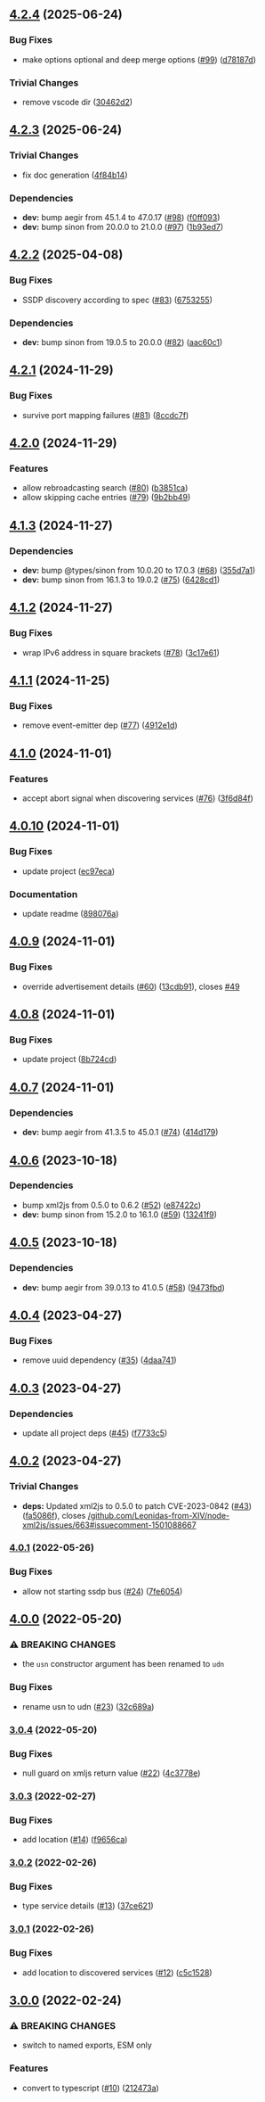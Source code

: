 ## [4.2.4](https://github.com/achingbrain/ssdp/compare/v4.2.3...v4.2.4) (2025-06-24)

### Bug Fixes

* make options optional and deep merge options ([#99](https://github.com/achingbrain/ssdp/issues/99)) ([d78187d](https://github.com/achingbrain/ssdp/commit/d78187d977672067d252fd0969031767b55ae943))

### Trivial Changes

* remove vscode dir ([30462d2](https://github.com/achingbrain/ssdp/commit/30462d21ba080febd828e587fe22bfbf61ea99c7))

## [4.2.3](https://github.com/achingbrain/ssdp/compare/v4.2.2...v4.2.3) (2025-06-24)

### Trivial Changes

* fix doc generation ([4f84b14](https://github.com/achingbrain/ssdp/commit/4f84b14eae65f6be99deaeb192739c5a3ca66fb3))

### Dependencies

* **dev:** bump aegir from 45.1.4 to 47.0.17 ([#98](https://github.com/achingbrain/ssdp/issues/98)) ([f0ff093](https://github.com/achingbrain/ssdp/commit/f0ff09351ad67b8fc4294b21d8a8db31372ed013))
* **dev:** bump sinon from 20.0.0 to 21.0.0 ([#97](https://github.com/achingbrain/ssdp/issues/97)) ([1b93ed7](https://github.com/achingbrain/ssdp/commit/1b93ed7c83c70e835f546fb4c6467ad4179bd236))

## [4.2.2](https://github.com/achingbrain/ssdp/compare/v4.2.1...v4.2.2) (2025-04-08)

### Bug Fixes

* SSDP discovery according to spec ([#83](https://github.com/achingbrain/ssdp/issues/83)) ([6753255](https://github.com/achingbrain/ssdp/commit/675325563044ab3cf64328c0161232712166245f))

### Dependencies

* **dev:** bump sinon from 19.0.5 to 20.0.0 ([#82](https://github.com/achingbrain/ssdp/issues/82)) ([aac60c1](https://github.com/achingbrain/ssdp/commit/aac60c1ed2fcade5dc2614b5ec6fa9934778c3a1))

## [4.2.1](https://github.com/achingbrain/ssdp/compare/v4.2.0...v4.2.1) (2024-11-29)

### Bug Fixes

* survive port mapping failures ([#81](https://github.com/achingbrain/ssdp/issues/81)) ([8ccdc7f](https://github.com/achingbrain/ssdp/commit/8ccdc7f91efd55e26a7b5f7295052c3a201bf0e7))

## [4.2.0](https://github.com/achingbrain/ssdp/compare/v4.1.3...v4.2.0) (2024-11-29)

### Features

* allow rebroadcasting search ([#80](https://github.com/achingbrain/ssdp/issues/80)) ([b3851ca](https://github.com/achingbrain/ssdp/commit/b3851ca76f46050da8d68020edcc8e3538399dc3))
* allow skipping cache entries ([#79](https://github.com/achingbrain/ssdp/issues/79)) ([9b2bb49](https://github.com/achingbrain/ssdp/commit/9b2bb49451c6235c587c6d01af8cae095f66e2fd))

## [4.1.3](https://github.com/achingbrain/ssdp/compare/v4.1.2...v4.1.3) (2024-11-27)

### Dependencies

* **dev:** bump @types/sinon from 10.0.20 to 17.0.3 ([#68](https://github.com/achingbrain/ssdp/issues/68)) ([355d7a1](https://github.com/achingbrain/ssdp/commit/355d7a177e905504c45d065dbd5a889a1defe320))
* **dev:** bump sinon from 16.1.3 to 19.0.2 ([#75](https://github.com/achingbrain/ssdp/issues/75)) ([6428cd1](https://github.com/achingbrain/ssdp/commit/6428cd10529847bb0d5475e57ff711b58acd9527))

## [4.1.2](https://github.com/achingbrain/ssdp/compare/v4.1.1...v4.1.2) (2024-11-27)

### Bug Fixes

* wrap IPv6 address in square brackets ([#78](https://github.com/achingbrain/ssdp/issues/78)) ([3c17e61](https://github.com/achingbrain/ssdp/commit/3c17e61e9057d2338c3408406d6e3071970edda5))

## [4.1.1](https://github.com/achingbrain/ssdp/compare/v4.1.0...v4.1.1) (2024-11-25)

### Bug Fixes

* remove event-emitter dep ([#77](https://github.com/achingbrain/ssdp/issues/77)) ([4912e1d](https://github.com/achingbrain/ssdp/commit/4912e1d729f8cf2c067e447d75b727898e003817))

## [4.1.0](https://github.com/achingbrain/ssdp/compare/v4.0.10...v4.1.0) (2024-11-01)

### Features

* accept abort signal when discovering services ([#76](https://github.com/achingbrain/ssdp/issues/76)) ([3f6d84f](https://github.com/achingbrain/ssdp/commit/3f6d84f1faab083529a43aa1b0b402c91b8d9c17))

## [4.0.10](https://github.com/achingbrain/ssdp/compare/v4.0.9...v4.0.10) (2024-11-01)

### Bug Fixes

* update project ([ec97eca](https://github.com/achingbrain/ssdp/commit/ec97eca1fa82c6efad298051fe9a1275337afcb7))

### Documentation

* update readme ([898076a](https://github.com/achingbrain/ssdp/commit/898076a76c0ad5f5c8201ba2c12ffa4c553ea918))

## [4.0.9](https://github.com/achingbrain/ssdp/compare/v4.0.8...v4.0.9) (2024-11-01)

### Bug Fixes

* override advertisement details ([#60](https://github.com/achingbrain/ssdp/issues/60)) ([13cdb91](https://github.com/achingbrain/ssdp/commit/13cdb91d9913141cd410a6959a8b2294c1dddbd0)), closes [#49](https://github.com/achingbrain/ssdp/issues/49)

## [4.0.8](https://github.com/achingbrain/ssdp/compare/v4.0.7...v4.0.8) (2024-11-01)

### Bug Fixes

* update project ([8b724cd](https://github.com/achingbrain/ssdp/commit/8b724cd8d833158e4d9d4101226aef9cd524c67f))

## [4.0.7](https://github.com/achingbrain/ssdp/compare/v4.0.6...v4.0.7) (2024-11-01)

### Dependencies

* **dev:** bump aegir from 41.3.5 to 45.0.1 ([#74](https://github.com/achingbrain/ssdp/issues/74)) ([414d179](https://github.com/achingbrain/ssdp/commit/414d1799a5df0479dfdb2a2ee7f289d2da98eeb7))

## [4.0.6](https://github.com/achingbrain/ssdp/compare/v4.0.5...v4.0.6) (2023-10-18)


### Dependencies

* bump xml2js from 0.5.0 to 0.6.2 ([#52](https://github.com/achingbrain/ssdp/issues/52)) ([e87422c](https://github.com/achingbrain/ssdp/commit/e87422c1f04728adc18e5f0568ab5814986e7754))
* **dev:** bump sinon from 15.2.0 to 16.1.0 ([#59](https://github.com/achingbrain/ssdp/issues/59)) ([13241f9](https://github.com/achingbrain/ssdp/commit/13241f9fdd2de5b0034244c41558fba449a5bb35))

## [4.0.5](https://github.com/achingbrain/ssdp/compare/v4.0.4...v4.0.5) (2023-10-18)


### Dependencies

* **dev:** bump aegir from 39.0.13 to 41.0.5 ([#58](https://github.com/achingbrain/ssdp/issues/58)) ([9473fbd](https://github.com/achingbrain/ssdp/commit/9473fbd074ab43a4cf3ee057e44e634178d8a66a))

## [4.0.4](https://github.com/achingbrain/ssdp/compare/v4.0.3...v4.0.4) (2023-04-27)


### Bug Fixes

* remove uuid dependency ([#35](https://github.com/achingbrain/ssdp/issues/35)) ([4daa741](https://github.com/achingbrain/ssdp/commit/4daa7419654c15ea36ecca919e7ad2003dc5d61e))

## [4.0.3](https://github.com/achingbrain/ssdp/compare/v4.0.2...v4.0.3) (2023-04-27)


### Dependencies

* update all project deps ([#45](https://github.com/achingbrain/ssdp/issues/45)) ([f7733c5](https://github.com/achingbrain/ssdp/commit/f7733c59183cef248f0366aee430bf1d27bf295a))

## [4.0.2](https://github.com/achingbrain/ssdp/compare/v4.0.1...v4.0.2) (2023-04-27)


### Trivial Changes

* **deps:** Updated xml2js to 0.5.0 to patch CVE-2023-0842 ([#43](https://github.com/achingbrain/ssdp/issues/43)) ([fa5086f](https://github.com/achingbrain/ssdp/commit/fa5086fc7fe0fb55012c0e15ef18bfb54b54cf30)), closes [/github.com/Leonidas-from-XIV/node-xml2js/issues/663#issuecomment-1501088667](https://github.com/achingbrain//github.com/Leonidas-from-XIV/node-xml2js/issues/663/issues/issuecomment-1501088667)

### [4.0.1](https://github.com/achingbrain/ssdp/compare/v4.0.0...v4.0.1) (2022-05-26)


### Bug Fixes

* allow not starting ssdp bus ([#24](https://github.com/achingbrain/ssdp/issues/24)) ([7fe6054](https://github.com/achingbrain/ssdp/commit/7fe6054f4178fce7e8f6bfa88a305ea789ab125a))

## [4.0.0](https://github.com/achingbrain/ssdp/compare/v3.0.4...v4.0.0) (2022-05-20)


### ⚠ BREAKING CHANGES

* the `usn` constructor argument has been renamed to `udn`

### Bug Fixes

* rename usn to udn ([#23](https://github.com/achingbrain/ssdp/issues/23)) ([32c689a](https://github.com/achingbrain/ssdp/commit/32c689a0541ced5f7444edc7b28dcab84ede8f91))

### [3.0.4](https://github.com/achingbrain/ssdp/compare/v3.0.3...v3.0.4) (2022-05-20)


### Bug Fixes

* null guard on xmljs return value ([#22](https://github.com/achingbrain/ssdp/issues/22)) ([4c3778e](https://github.com/achingbrain/ssdp/commit/4c3778e3a29e25314fd808c9fb3161062aea2224))

### [3.0.3](https://github.com/achingbrain/ssdp/compare/v3.0.2...v3.0.3) (2022-02-27)


### Bug Fixes

* add location ([#14](https://github.com/achingbrain/ssdp/issues/14)) ([f9656ca](https://github.com/achingbrain/ssdp/commit/f9656ca91e72cd88cb9856b725e8ffb08dedfcb3))

### [3.0.2](https://github.com/achingbrain/ssdp/compare/v3.0.1...v3.0.2) (2022-02-26)


### Bug Fixes

* type service details ([#13](https://github.com/achingbrain/ssdp/issues/13)) ([37ce621](https://github.com/achingbrain/ssdp/commit/37ce621e7cb43c45594b9112480e85d50809f7aa))

### [3.0.1](https://github.com/achingbrain/ssdp/compare/v3.0.0...v3.0.1) (2022-02-26)


### Bug Fixes

* add location to discovered services ([#12](https://github.com/achingbrain/ssdp/issues/12)) ([c5c1528](https://github.com/achingbrain/ssdp/commit/c5c152858891d41f72ce719331d13d7d4aa780ae))

## [3.0.0](https://github.com/achingbrain/ssdp/compare/v2.1.2...v3.0.0) (2022-02-24)


### ⚠ BREAKING CHANGES

* switch to named exports, ESM only

### Features

* convert to typescript ([#10](https://github.com/achingbrain/ssdp/issues/10)) ([212473a](https://github.com/achingbrain/ssdp/commit/212473a3fb239514692fd8c5be713ec15c3453e8))
